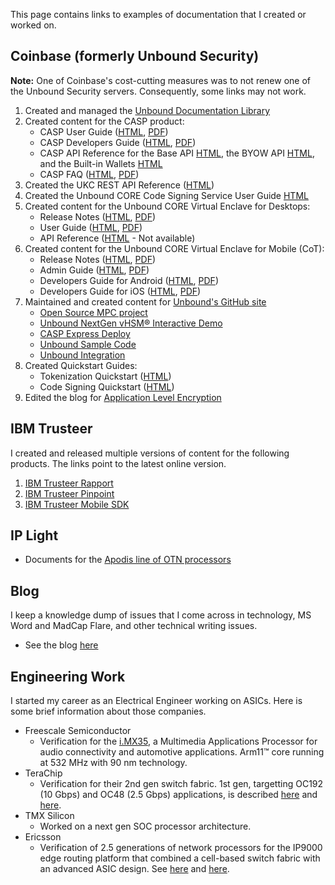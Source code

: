 This page contains links to examples of documentation that I created or worked on.

## Coinbase (formerly Unbound Security)

**Note:** One of Coinbase's cost-cutting measures was to not renew one of the Unbound Security servers. Consequently, some links may not work.

1. Created and managed the [Unbound Documentation Library](https://doc.unboundsecurity.com/TechDocs/Unbound_Doc_Versions-HTML/Content/Products/UnboundDocLibrary/Technical_Document_Versions.htm)
2. Created content for the CASP product:
    - CASP User Guide ([HTML](https://doc.unboundsecurity.com/CASP/CASP_User_Guide/Content/Products/Unbound_Cover_Page.htm), [PDF](https://philamericus.github.io/portfolio/doc/Unbound%20CORE%20CASP%20User%20Guide%201.0.2106.pdf))
    - CASP Developers Guide ([HTML](https://doc.unboundsecurity.com/CASP/CASP_Developers_Guide/Content/Products/Unbound_Cover_Page.htm), [PDF](https://philamericus.github.io/portfolio/doc/Unbound%20CORE%20CASP%20Developers%20Guide%201.0.2106.pdf))
    - CASP API Reference for the Base API [HTML](https://doc.unboundsecurity.com/CASP/API/casp-base.html), the BYOW API [HTML](https://doc.unboundsecurity.com/CASP/API/casp-byow.html), and the Built-in Wallets [HTML](https://doc.unboundsecurity.com/CASP/API/casp-coin.html)
    - CASP FAQ ([HTML](https://doc.unboundsecurity.com/CASP/CASP_FAQ/Content/Products/Unbound_Cover_Page.htm), [PDF](https://philamericus.github.io/portfolio/doc/Unbound%20CORE%20CASP%20FAQ%201.4.pdf))
3. Created the UKC REST API Reference ([HTML](https://htmlpreview.github.io/?https://github.com/Philamericus/portfolio/blob/main/api/ukc/ukc-2.0.2007.html))
4. Created the Unbound CORE Code Signing Service User Guide [HTML](https://doc.unboundsecurity.com/CORE/CORE-CSS/Content/Products/Unbound_Cover_Page.htm)
5. Created content for the Unbound CORE Virtual Enclave for Desktops:
    - Release Notes ([HTML](https://doc.unboundsecurity.com/CORE-Enclave/CORE-Enclave-Release-Notes/Content/Products/Unbound_Cover_Page.htm), [PDF](https://github.com/Philamericus/portfolio/blob/main/doc/Unbound%20CORE%20Virtual%20Enclave%20Release%20Notes%201.0.2105.41070.pdf))
    - User Guide ([HTML](https://doc.unboundsecurity.com/CORE-Enclave/CORE-Enclave-User-Guide/Content/Products/Unbound_Cover_Page.htm), [PDF](https://github.com/Philamericus/portfolio/blob/main/doc/Unbound%20CORE%20Virtual%20Enclave%20User%20Guide%201.0.2105.41070.pdf))
    - API Reference ([HTML](https://doc.unboundsecurity.com/CORE-Enclave/CORE-Enclave-API/index.html) - Not available)
6. Created content for the Unbound CORE Virtual Enclave for Mobile (CoT):
    - Release Notes ([HTML](https://doc.unboundsecurity.com/CoT/CoT_Release_Notes-HTML/Content/Products/Unbound_Cover_Page.htm), [PDF](https://github.com/Philamericus/portfolio/blob/main/doc/Unbound%20CoT%20Release%20Notes%201.9.2103.39335.pdf))
    - Admin Guide ([HTML](https://doc.unboundsecurity.com/CoT/CoT_Admin_Guide/Content/Products/Unbound_Cover_Page.htm), [PDF](https://github.com/Philamericus/portfolio/blob/main/doc/Unbound%20CoT%20Admin%20Guide%201.6.1706.pdf))
	- Developers Guide for Android ([HTML](https://doc.unboundsecurity.com/CoT/CoT_Developers_Guide_for_Android/HTML/Content/Products/Unbound_Cover_Page.htm), [PDF](https://github.com/Philamericus/portfolio/blob/main/doc/Unbound%20CoT%20Developers%20Guide%20for%20Android%201.4.2007.pdf))
	- Developers Guide for iOS ([HTML](https://doc.unboundsecurity.com/CoT/CoT_Developers_Guide_for_iOS/HTML/Content/Products/Unbound_Cover_Page.htm), [PDF](https://github.com/Philamericus/portfolio/blob/main/doc/Unbound%20CoT%20Developers%20Guide%20for%20iOS%201.3.pdf))
7. Maintained and created content for [Unbound's GitHub site](https://github.com/unboundsecurity)
   - [Open Source MPC project](https://github.com/unboundsecurity/blockchain-crypto-mpc)
   - [Unbound NextGen vHSM® Interactive Demo](https://github.com/unboundsecurity/Unbound-NextGen-vHSM-Interactive-Demo)
   - [CASP Express Deploy](https://github.com/unboundsecurity/casp-express-deploy)
   - [Unbound Sample Code](https://github.com/unboundsecurity/unbound-sample-code)
   - [Unbound Integration](https://github.com/unboundsecurity/unbound-integration)
8. Created Quickstart Guides:
   - Tokenization Quickstart ([HTML](https://doc.unboundsecurity.com/CORE/CORE_Quickstart/Content/Products/CORE/Quickstart/Tokenization_Quickstart.htm))
   - Code Signing Quickstart ([HTML](https://doc.unboundsecurity.com/CORE/CORE_Quickstart/Content/Products/CORE/Quickstart/Code_Signing_Quickstart.htm))
10. Edited the blog for [Application Level Encryption](https://www.unboundsecurity.com/blog/application-level-encryption/)

## IBM Trusteer
I created and released multiple versions of content for the following products. The links point to the latest online version.
1. [IBM Trusteer Rapport](https://www.ibm.com/docs/en/trusteer-rapport)
2. [IBM Trusteer Pinpoint](https://www.ibm.com/docs/en/trusteer-pinpoint)
3. [IBM Trusteer Mobile SDK](https://www.ibm.com/docs/en/trusteer-mobile-sdk)


## IP Light

- Documents for the [Apodis line of OTN processors](http://www.tera-pass.com/index.php?dir=site&page=content&cs=5026&langpage=eng)

## Blog

I keep a knowledge dump of issues that I come across in technology, MS Word and MadCap Flare, and other technical writing issues.
   - See the blog [here](https://phlogtastic.home.blog/)

## Engineering Work
I started my career as an Electrical Engineer working on ASICs. Here is some brief information about those companies.

- Freescale Semiconductor
    - Verification for the [i.MX35](https://www.nxp.com/products/processors-and-microcontrollers/arm-processors/i-mx-applications-processors/i-mx-mature-processors/multimedia-applications-processors-audio-connectivity-automotive-applications:i.MX351), a Multimedia Applications Processor for audio connectivity and automotive applications. Arm11™ core running at 532 MHz with 90 nm technology. 
- TeraChip
  - Verification for their 2nd gen switch fabric. 1st gen, targetting OC192 (10 Gbps) and OC48 (2.5 Gbps) applications, is described [here](https://www.eetimes.com/startup-pushes-shared-memory-switch-fabric-ic/) and [here](https://www.lightreading.com/network-technology/terachip-unveils-switch-fabrics).
- TMX Silicon
  - Worked on a next gen SOC processor architecture.
- Ericsson
  - Verification of 2.5 generations of network processors for the IP9000 edge routing platform that combined a cell-based switch fabric with an advanced ASIC design. See [here](https://washingtontechnology.com/1997/11/torrent-networking-technologies-prepares-for-internet-traffic-deluge/325552/) and [here](https://www.hpcwire.com/1998/05/22/torrent-notes-results-tolly-group-tests-ip9000-router/).
